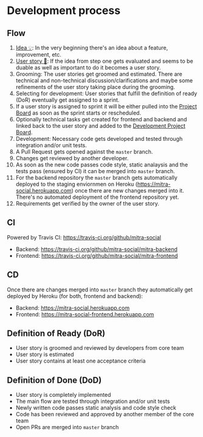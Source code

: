 # Development process
## Flow
1. [Idea 💡](https://github.com/mitra-social/mitra-docs/issues?q=is%3Aissue+label%3A%22idea+%F0%9F%92%A1%22): In the very beginning there's an idea about a feature, improvement, etc.
2. [User story 📓](https://github.com/mitra-social/mitra-docs/issues?q=is%3Aissue+label%3A%22user+story+%F0%9F%93%93%22): If the idea from step one gets evaluated and seems to be duable as well as important to do it becomes a user story. 
3. Grooming: The user stories get groomed and estimated. There are technical and non-technical discussion/clarifications and maybe some refinements of the user story taking place during the grooming.
4. Selecting for development: User stories that fulfill the definition of ready (DoR) eventually get assigned to a sprint.
5. If a user story is assigned to sprint it will be either pulled into the [Project Board](https://github.com/orgs/mitra-social/projects/2) as soon as the sprint starts or rescheduled.
6. Optionally technical tasks get created for frontend and backend and linked back to the user story and added to the [Development Project Board](https://github.com/orgs/mitra-social/projects/1).
7. Development: Necessary code gets developed and tested through integration and/or unit tests.
8. A Pull Request gets opened against the `master` branch.
9. Changes get reviewed by another developer.
10. As soon as the new code passes code style, static analaysis and the tests pass (ensured by CI) it can be merged into `master` branch.
11. For the backend repository the `master` branch gets automatically deployed to the staging enviornmen on Heroku (https://mitra-social.herokuapp.com)  once there are new changes merged into it. There's no automated deployment of the frontend repository yet.
12. Requirements get verified by the owner of the user story.

## CI
Powered by Travis CI: https://travis-ci.org/github/mitra-social

* Backend: https://travis-ci.org/github/mitra-social/mitra-backend
* Frontend: https://travis-ci.org/github/mitra-social/mitra-frontend

## CD
Once there are changes merged into `master` branch they automatically get deployed by Heroku (for both, frontend and backend):

* Backend: https://mitra-social.herokuapp.com
* Frontend: https://mitra-social-frontend.herokuapp.com

## Definition of Ready (DoR)
- User story is groomed and reviewed by developers from core team
- User story is estimated
- User story contains at least one acceptance criteria

## Definition of Done (DoD)
- User story is completely implemented
- The main flow are tested through integration and/or unit tests
- Newly written code passes static analysis and code style check
- Code has been reviewed and approved by another member of the core team
- Open PRs are merged into `master` branch
